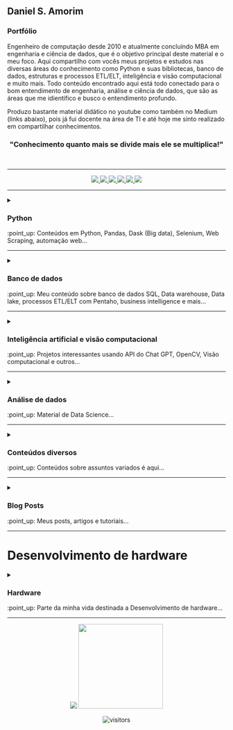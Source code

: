 <h2>Daniel S. Amorim</h2>

### Portfólio

Engenheiro de computação desde 2010 e atualmente concluíndo MBA em engenharia e ciência de dados, que é o objetivo principal deste material e o meu foco. Aqui compartilho com vocês meus projetos e estudos nas diversas áreas do conhecimento como Python e suas bibliotecas, banco de dados, estruturas e processos ETL/ELT, inteligência e visão computacional e muito mais. Todo conteúdo encontrado aqui está todo conectado para o bom entendimento de engenharia, análise e ciência de dados, que são as áreas que me idientifico e busco o entendimento profundo. 

Produzo bastante material didático no youtube como também no Medium (links abaixo), pois já fui docente na área de TI e até hoje me sinto realizado em compartilhar conhecimentos.


<h3 align="center">"Conhecimento quanto mais se divide mais ele se multiplica!"</h3>
<br>
<!----------------------------------------------- BOTOES DE LINKS --------------------------------------------->
<hr>
<div align="center">
  <a href="https://www.youtube.com/@dsa_science">
    <img src="https://img.shields.io/badge/YouTube-FF0000?style=for-the-badge&logo=youtube&logoColor=white">
  </a>
  <a href="https://medium.com/@dev.daniel.amorim">
    <img src="https://img.shields.io/badge/Medium-12100E?style=for-the-badge&logo=medium&logoColor=white">
  </a>
  <a href="https://www.linkedin.com/in/dev-daniel-amorim/">
    <img src="https://img.shields.io/badge/LinkedIn-0077B5?style=for-the-badge&logo=linkedin&logoColor=white">
  </a>
  <a href="https://www.linkedin.com/in/dev-daniel-amorim/">
    <img src="https://img.shields.io/badge/Instagram-E4405F?style=for-the-badge&logo=instagram&logoColor=white">
  </a>
  <a href="https://contate.me/devdanielamorim">
    <img src="https://img.shields.io/badge/WhatsApp-25D366?style=for-the-badge&logo=whatsapp&logoColor=white">
  </a>
  <a href="mailto:dev.daniel.amorim@gmail.com">
    <img src="https://img.shields.io/badge/Gmail-D14836?style=for-the-badge&logo=gmail&logoColor=white">
  </a>
</div>
<hr>

<!------------------------------------------------SUMARIO PYTHON --------------------------------------------->
<details>
  <summary> <h3>Python</h3> </summary>
  
  - [Web Scraping (Selenium)](https://github.com/dev-daniel-amorim/Topico-Selenium_e_WS/blob/main/README.md)

  - [Análises de dados (Pandas/Dask)](https://github.com/dev-daniel-amorim/Analise_de_dados-Ferramentas/blob/main/README.md)
  
  - [Automação de processos](https://github.com/dev-daniel-amorim/Topico-Automacao_de_processos)
  
  - [Alguns módulos e bibliotecas Python](https://github.com/dev-daniel-amorim/Topico-Modulos-e-bibliotecas/blob/main/README.md)
  
  <hr>
</details>
:point_up: Conteúdos em Python, Pandas, Dask (Big data), Selenium, Web Scraping, automação web...
<hr>


<!------------------------------------------------- Banco de dados-------------------------------------------->
<details>
  <summary> <h3> Banco de dados </h3> </summary>
  
  - [SQL Language](https://github.com/dev-daniel-amorim/Sql_Server/blob/main/README.md)
  
  - [Pentaho + Data Warehouse + ETL](https://github.com/dev-daniel-amorim/Topico_DW/blob/main/README.md)
  
  <hr>
</details>
:point_up: Meu conteúdo sobre banco de dados SQL, Data warehouse, Data lake, processos ETL/ELT com Pentaho, business intelligence e mais...
<hr>

<!------------------------------------------------CHAT gpt --------------------------------------------------->
<details>
  <summary> <h3>Inteligência artificial e visão computacional</h3> </summary>
  
  - [Projetos com IA e VC](https://github.com/dev-daniel-amorim/Topico-ChatGPT/blob/main/README.md)
  
  <hr>
</details>
:point_up: Projetos interessantes usando API do Chat GPT, OpenCV, Visão computacional e outros...
<hr>

<!------------------------------------------------AD E DS----------------------------------------------------->
<details>
  <summary> <h3>Análise de dados</h3> </summary>
  
  - [Tratamento de dados](https://github.com/dev-daniel-amorim/Topico-Analise_dados/blob/main/README.md)

  
### Data Science (Classificação)
- [Análise de risco](https://github.com/dev-daniel-amorim/DS-Analise_de_risco_II/blob/main/README.md)

### Data Science (Regressão)
- [Preços de imóveis no RJ](https://github.com/dev-daniel-amorim/DS-Machine_learning)

## Etapas do data science

### Coleta de dados:

- [Coleta de dados com APIs](https://github.com/dev-daniel-amorim/Coleta_de_dados-APIs)

### Tratamento de dados:

- [Estatística para análise de dados](https://github.com/dev-daniel-amorim/AD-Estatistica/blob/main/README.md)
- [Variáveis Dummies (Label e OneHot Encoder)](https://github.com/dev-daniel-amorim/DS-Variaveis_Dummies)
- [Balanceamento de classes (Under e Oversampling)](https://github.com/dev-daniel-amorim/DS-Balanceamento_de_classes/blob/main/README.md)
- [Redimensionamento dos dados (normalização/padronização)](https://github.com/dev-daniel-amorim/AD-Norm_Padron/blob/main/README.md)

### Machine Learning:

- [Holdout/Cross Validation](https://github.com/dev-daniel-amorim/ML-Tecnicas)
- [Ajuste de Hiperparâmetros](https://github.com/dev-daniel-amorim/ML-Ajustes_Hiperparametros/blob/main/README.md)
  <hr>
</details>
:point_up: Material de Data Science...
<hr>

<!------------------------------------------------DIVERSOS --------------------------------------------------->
<details>
  <summary> <h3>Conteúdos diversos</h3> </summary>

  - [Conteúdos dos mais variádos temas](https://github.com/dev-daniel-amorim/Python-Varios_temas/blob/main/README.md)

  <hr>
</details>
:point_up: Conteúdos sobre assuntos variados é aqui...
<hr>

<!------------------------------------------------BLOG POSTS-------------------------------------------------->
<details>
  <summary><h3>Blog Posts</h3></summary>

  - [Balanceamento de classes](https://medium.com/@dev.daniel.amorim/balanceamento-de-classes-6eca350c465a)
  - [Conectando aplicações com SQL Server](https://medium.com/@dev.daniel.amorim/jupyter-notebook-sql-server-1af8eb22cf02)
  - [Etapas de projetos de análise de dados](https://medium.com/@dev.daniel.amorim/iniciando-projeto-de-an%C3%A1lise-de-dados-5db12f935537)
  - [Criando bibliotecas com Pypi](https://medium.com/@dev.daniel.amorim/como-criar-biblioteca-python-pypi-343219656838)
  - [Chat GPT fazendo análise de dados em Python](https://medium.com/@dev.daniel.amorim/chat-gpt-programando-em-python-c2a1802fe959)

</details>
:point_up: Meus posts, artigos e tutoriais...
<hr>


<!------------------------------------------------hardware-------------------------------------------------->
# Desenvolvimento de hardware

<details>
  <summary><h3>Hardware</h3></summary>

  - [Esp32 + Sendor de corrente](https://medium.com/@dev.daniel.amorim/balanceamento-de-classes-6eca350c465a)

</details>
:point_up: Parte da minha vida destinada a Desenvolvimento de hardware...
<hr>


<!------------------------------------------------RODAPE------------------------------------------------------>
<div align="center">
<img src="https://github-readme-stats.vercel.app/api?username=dev-daniel-amorim&theme=blue-green">
<img height="195em" src="https://github-readme-stats.vercel.app/api/top-langs/?username=dev-daniel-amorim&theme=blue-green">
<br> 
  
![visitors](https://visitor-badge.laobi.icu/badge?page_id=https://github.com/dev-daniel-amorim) 
 </div> 
 
